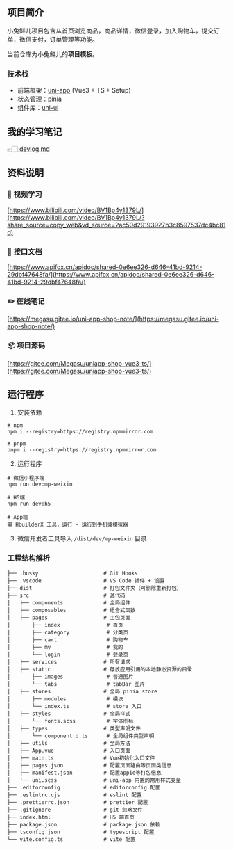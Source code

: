 ## 项目简介

小兔鲜儿项目包含从首页浏览商品，商品详情，微信登录，加入购物车，提交订单，微信支付，订单管理等功能。

当前仓库为小兔鲜儿的**项目模板**。

### 技术栈

- 前端框架：[uni-app](https://uniapp.dcloud.net.cn/) (Vue3 + TS + Setup)
- 状态管理：[pinia](https://pinia.vuejs.org/zh/)
- 组件库：[uni-ui](https://uniapp.dcloud.net.cn/component/uniui/uni-ui.html)

## 我的学习笔记

[👉🏻 devlog.md](https://github.com/wang1xiang/heima-shop/blob/master/develop/devlog.md)

## 资料说明

### 📀 视频学习

[https://www.bilibili.com/video/BV1Bp4y1379L/](https://www.bilibili.com/video/BV1Bp4y1379L/?share_source=copy_web&vd_source=2ac50d29193927b3c8597537dc4bc81d)

### 📗 接口文档

[https://www.apifox.cn/apidoc/shared-0e6ee326-d646-41bd-9214-29dbf47648fa/](https://www.apifox.cn/apidoc/shared-0e6ee326-d646-41bd-9214-29dbf47648fa/)

### ✏️ 在线笔记

[https://megasu.gitee.io/uni-app-shop-note/](https://megasu.gitee.io/uni-app-shop-note/)

### 📦 项目源码

[https://gitee.com/Megasu/uniapp-shop-vue3-ts/](https://gitee.com/Megasu/uniapp-shop-vue3-ts/)

## 运行程序

1. 安装依赖

```shell
# npm
npm i --registry=https://registry.npmmirror.com

# pnpm
pnpm i --registry=https://registry.npmmirror.com
```

2. 运行程序

```shell
# 微信小程序端
npm run dev:mp-weixin

# H5端
npm run dev:h5

# App端
需 HbuilderX 工具，运行 - 运行到手机或模拟器
```

3. 微信开发者工具导入 `/dist/dev/mp-weixin` 目录

### 工程结构解析

```
├── .husky                     # Git Hooks
├── .vscode                    # VS Code 插件 + 设置
├── dist                       # 打包文件夹（可删除重新打包）
├── src                        # 源代码
│   ├── components             # 全局组件
│   ├── composables            # 组合式函数
│   ├── pages                  # 主包页面
│       ├── index               # 首页
│       ├── category            # 分类页
│       ├── cart                # 购物车
│       ├── my                  # 我的
│       └── login               # 登录页
│   ├── services               # 所有请求
│   ├── static                 # 存放应用引用的本地静态资源的目录
│       ├── images              # 普通图片
│       └── tabs                # tabBar 图片
│   ├── stores                 # 全局 pinia store
│       ├── modules             # 模块
│       └── index.ts            # store 入口
│   ├── styles                 # 全局样式
│       └── fonts.scss          # 字体图标
│   ├── types                  # 类型声明文件
│       └── component.d.ts      # 全局组件类型声明
│   ├── utils                  # 全局方法
│   ├── App.vue                # 入口页面
│   ├── main.ts                # Vue初始化入口文件
│   ├── pages.json             # 配置页面路由等页面类信息
│   ├── manifest.json          # 配置appid等打包信息
│   └── uni.scss               # uni-app 内置的常用样式变量
├── .editorconfig              # editorconfig 配置
├── .eslintrc.cjs              # eslint 配置
├── .prettierrc.json           # prettier 配置
├── .gitignore                 # git 忽略文件
├── index.html                 # H5 端首页
├── package.json               # package.json 依赖
├── tsconfig.json              # typescript 配置
└── vite.config.ts             # vite 配置
```

